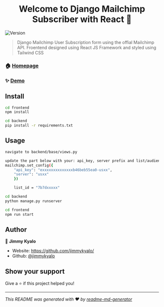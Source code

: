 <h1 align="center">Welcome to Django Mailchimp Subscriber with React 👋</h1>
<p>
  <img alt="Version" src="https://img.shields.io/badge/version-0.1.0-blue.svg?cacheSeconds=2592000" />
</p>

> Django Mailchimp User Subscription form using the offial Mailchimp API. Froentend designed using React JS Framework and styled using Tailwind CSS 

### 🏠 [Homepage](https://github.com/jimmykyalo/emailsubscirbe)

### ✨ [Demo](https://mailchimpsubscriber.herokuapp.com/)

## Install

```sh
cd frontend
npm install
```
```sh
cd backend
pip install -r requirements.txt
```

## Usage

```sh
navigate to backend/base/views.py

update the part below with your: api_key, server prefix and list/audience id
mailchimp.set_config({
    "api_key": "exxxxxxxxxxxxxxb46beb55ea0-usxx",
    "server": "usxx"
    })

    list_id = "7b7dxxxxx" 
```


```sh
cd backend
python manage.py runserver
```

```sh
cd frontend
npm run start
```



## Author

👤 **Jimmy Kyalo**

* Website: https://github.com/jimmykyalo/
* Github: [@jimmykyalo](https://github.com/jimmykyalo)

## Show your support

Give a ⭐️ if this project helped you!

***
_This README was generated with ❤️ by [readme-md-generator](https://github.com/kefranabg/readme-md-generator)_
